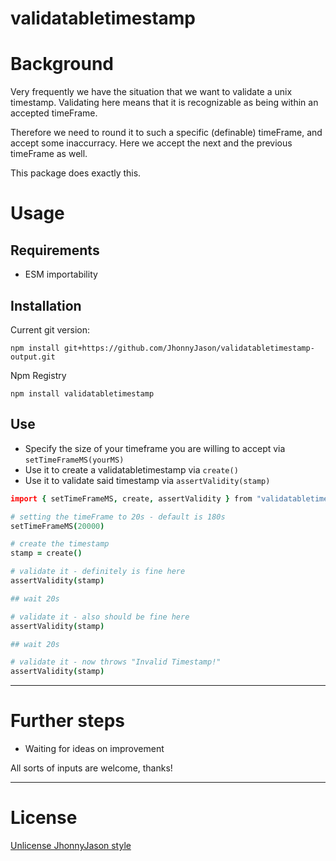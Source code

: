 # validatabletimestamp 

# Background
Very frequently we have the situation that we want to validate a unix timestamp.
Validating here means that it is recognizable as being within an accepted timeFrame.

Therefore we need to round it to such a specific (definable) timeFrame, and accept some inaccurracy.
Here we accept the next and the previous timeFrame as well.

This package does exactly this.

# Usage

Requirements
------------
- ESM importability

Installation
------------
Current git version:
```
npm install git+https://github.com/JhonnyJason/validatabletimestamp-output.git
```

Npm Registry
```
npm install validatabletimestamp
```

Use
-----------
- Specify the size of your timeframe you are willing to accept via `setTimeFrameMS(yourMS)`
- Use it to create a validatabletimestamp via `create()`
- Use it to validate said timestamp via `assertValidity(stamp)`
  
```coffee
import { setTimeFrameMS, create, assertValidity } from "validatabletimestamp"

# setting the timeFrame to 20s - default is 180s
setTimeFrameMS(20000)

# create the timestamp
stamp = create()

# validate it - definitely is fine here
assertValidity(stamp)

## wait 20s

# validate it - also should be fine here
assertValidity(stamp)

## wait 20s

# validate it - now throws "Invalid Timestamp!"
assertValidity(stamp)


```

---

# Further steps

- Waiting for ideas on improvement


All sorts of inputs are welcome, thanks!

---

# License
[Unlicense JhonnyJason style](https://hackmd.io/nCpLO3gxRlSmKVG3Zxy2hA?view)